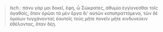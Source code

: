 

>  *Isch.*: πάνυ γάρ μοι δοκεῖ, ἔφη, ὦ Σώκρατες, ἀθυμία ἐγγίγνεσθαι τοῖς ἀγαθοῖς, ὅταν ὁρῶσι τὰ μὲν ἔργα δι' αὑτῶν καταπραττόμενα, τῶν δὲ ὁμοίων τυγχάνοντας ἑαυτοῖς τοὺς μήτε πονεῖν μήτε κινδυνεύειν ἐθέλοντας, ὅταν δέῃ.